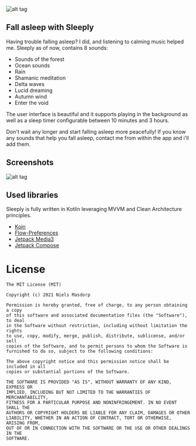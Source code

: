 ![alt tag](http://i.imgur.com/Uy9w5WN.jpg)

## Fall asleep with Sleeply

Having trouble falling asleep? I did, and listening to calming music helped me.
Sleeply as of now, contains 8 sounds:

- Sounds of the forest
- Ocean sounds
- Rain
- Shamanic meditation
- Delta waves
- Lucid dreaming
- Autumn wind
- Enter the void

The user interface is beautiful and it supports playing in the background as well as a sleep timer configurable between 10 minutes and 3 hours.

Don't wait any longer and start falling asleep more peacefully!
If you know any sounds that help you fall asleep, contact me from within the app and i'll add them.

## Screenshots

![alt tag](http://i.imgur.com/aVeMHcr.jpg)

## Used libraries

Sleeply is fully written in Kotlin leveraging MVVM and Clean Architecture principles.

* [Koin](https://github.com/InsertKoinIO/koin)
* [Flow-Preferences](https://github.com/tfcporciuncula/flow-preferences)
* [Jetpack Media3](https://github.com/androidx/media)
* [Jetpack Compose](https://developer.android.com/jetpack/compose)

License
====
```
The MIT License (MIT)

Copyright (c) 2021 Niels Masdorp

Permission is hereby granted, free of charge, to any person obtaining a copy
of this software and associated documentation files (the "Software"), to deal
in the Software without restriction, including without limitation the rights
to use, copy, modify, merge, publish, distribute, sublicense, and/or sell
copies of the Software, and to permit persons to whom the Software is
furnished to do so, subject to the following conditions:

The above copyright notice and this permission notice shall be included in all
copies or substantial portions of the Software.

THE SOFTWARE IS PROVIDED "AS IS", WITHOUT WARRANTY OF ANY KIND, EXPRESS OR
IMPLIED, INCLUDING BUT NOT LIMITED TO THE WARRANTIES OF MERCHANTABILITY,
FITNESS FOR A PARTICULAR PURPOSE AND NONINFRINGEMENT. IN NO EVENT SHALL THE
AUTHORS OR COPYRIGHT HOLDERS BE LIABLE FOR ANY CLAIM, DAMAGES OR OTHER
LIABILITY, WHETHER IN AN ACTION OF CONTRACT, TORT OR OTHERWISE, ARISING FROM,
OUT OF OR IN CONNECTION WITH THE SOFTWARE OR THE USE OR OTHER DEALINGS IN THE
SOFTWARE.
```
